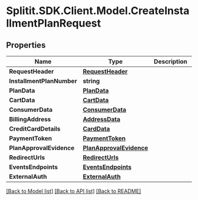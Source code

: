# Splitit.SDK.Client.Model.CreateInstallmentPlanRequest
## Properties

Name | Type | Description | Notes
------------ | ------------- | ------------- | -------------
**RequestHeader** | [**RequestHeader**](RequestHeader.md) |  | [optional] 
**InstallmentPlanNumber** | **string** |  | [optional] 
**PlanData** | [**PlanData**](PlanData.md) |  | [optional] 
**CartData** | [**CartData**](CartData.md) |  | [optional] 
**ConsumerData** | [**ConsumerData**](ConsumerData.md) |  | [optional] 
**BillingAddress** | [**AddressData**](AddressData.md) |  | [optional] 
**CreditCardDetails** | [**CardData**](CardData.md) |  | [optional] 
**PaymentToken** | [**PaymentToken**](PaymentToken.md) |  | [optional] 
**PlanApprovalEvidence** | [**PlanApprovalEvidence**](PlanApprovalEvidence.md) |  | [optional] 
**RedirectUrls** | [**RedirectUrls**](RedirectUrls.md) |  | [optional] 
**EventsEndpoints** | [**EventsEndpoints**](EventsEndpoints.md) |  | [optional] 
**ExternalAuth** | [**ExternalAuth**](ExternalAuth.md) |  | [optional] 

[[Back to Model list]](../README.md#documentation-for-models) [[Back to API list]](../README.md#documentation-for-api-endpoints) [[Back to README]](../README.md)

